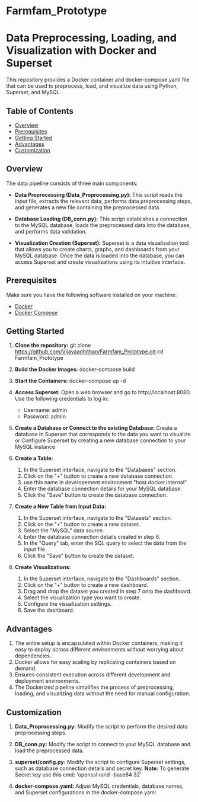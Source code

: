 # Farmfam_Prototype

# Data Preprocessing, Loading, and Visualization with Docker and Superset
This repository provides a Docker container and docker-compose.yaml file that can be used to preprocess, load, and visualize data using Python, Superset, and MySQL.

## Table of Contents
- [Overview](#overview)
- [Prerequisites](#prerequisites)
- [Getting Started](#getting-started)
- [Advantages](#advantages)
- [Customization](#customization)

## Overview
The data pipeline consists of three main components:

-  **Data Preprocessing (Data_Proprocessing.py):** This script reads the input file, extracts the relevant data, performs data preprocessing steps, and generates a new file containing the preprocessed data.

- **Database Loading (DB_conn.py):** This script establishes a connection to the MySQL database, loads the preprocessed data into the database, and performs data validation.

- **Visualization Creation (Superset):** Superset is a data visualization tool that allows you to create charts, graphs, and dashboards from your MySQL database. Once the data is loaded into the database, you can access Superset and create visualizations using its intuitive interface.

## Prerequisites

Make sure you have the following software installed on your machine:

- [Docker](https://www.docker.com/get-started)
- [Docker Compose](https://docs.docker.com/compose/install/)

## Getting Started

1. **Clone the repository:**
   git clone https://github.com/Vijayaadhithan/Farmfam_Prototype.git
   cd Farmfam_Prototype
2. **Build the Docker Images:**
   docker-compose build
3. **Start the Containers:**
   docker-compose up -d
4. **Access Superset:** Open a web browser and go to http://localhost:8080. Use the following credentials to log in:
      - Username: admin
      - Password: admin
5. **Create a Database or Connect to the existing Database:** Create a database in Superset that corresponds to the data you want to visualize or Configure Superset by creating a new                                                                 database connection to your MySQL instance
6. **Create a Table:**
   1. In the Superset interface, navigate to the "Databases" section.
   2. Click on the "+" button to create a new database connection.
   3. use this name in developement environment "host.docker.internal"
   4. Enter the database connection details for your MySQL database.
   5. Click the "Save" button to create the database connection.

7. **Create a New Table from Input Data:**
   1. In the Superset interface, navigate to the "Datasets" section.
   2. Click on the "+" button to create a new dataset.
   3. Select the "MySQL" data source.
   4. Enter the database connection details created in step 6.
   5. In the "Query" tab, enter the SQL query to select the data from the input file.
   6. Click the "Save" button to create the dataset.

8. **Create Visualizations:**
   1. In the Superset interface, navigate to the "Dashboards" section.
   2. Click on the "+" button to create a new dashboard.
   3. Drag and drop the dataset you created in step 7 onto the dashboard.
   4. Select the visualization type you want to create.
   5. Configure the visualization settings.
   6. Save the dashboard.

## Advantages
1. The entire setup is encapsulated within Docker containers, making it easy to deploy across different environments without worrying about dependencies.
2. Docker allows for easy scaling by replicating containers based on demand.
3. Ensures consistent execution across different development and deployment environments.
4. The Dockerized pipeline simplifies the process of preprocessing, loading, and visualizing data without the need for manual configuration.

## Customization
1. **Data_Proprocessing.py:** Modify the script to perform the desired data preprocessing steps.

2. **DB_conn.py:** Modify the script to connect to your MySQL database and load the preprocessed data.

3. **superset/config.py:** Modify the script to configure Superset settings, such as database connection details and secret key.
                           **Note:** To generate Secret key use this cmd:  'openssl rand -base64 32'

5. **docker-compose.yaml:** Adjust MySQL credentials, database names, and Superset configurations in the docker-compose.yaml
